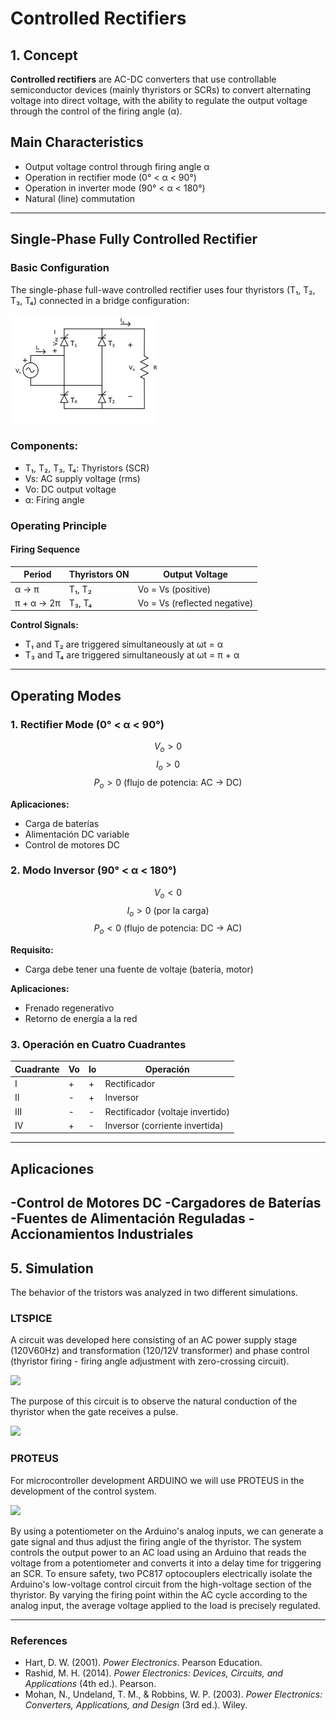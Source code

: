 # Controlled Rectifiers

## 1️. Concept
**Controlled rectifiers** are AC-DC converters that use controllable semiconductor devices (mainly thyristors or SCRs) to convert alternating voltage into direct voltage, with the ability to regulate the output voltage through the control of the firing angle (α).

## Main Characteristics
- Output voltage control through firing angle α
- Operation in rectifier mode (0° < α < 90°)
- Operation in inverter mode (90° < α < 180°)
- Natural (line) commutation
---

## Single-Phase Fully Controlled Rectifier
### Basic Configuration

The single-phase full-wave controlled rectifier uses four thyristors (T₁, T₂, T₃, T₄) connected in a bridge configuration:

![](Image/1.jpeg)

### Components:
- T₁, T₂, T₃, T₄: Thyristors (SCR)
- Vs: AC supply voltage (rms)
- Vo: DC output voltage
- α: Firing angle

### Operating Principle
#### Firing Sequence

| Period | Thyristors ON | Output Voltage |
|---------|---------------|-------------------|
| α → π | T₁, T₂ | Vo = Vs (positive) |
| π + α → 2π | T₃, T₄ | Vo = Vs (reflected negative) |

**Control Signals:**
- T₁ and T₂ are triggered simultaneously at ωt = α
- T₃ and T₄ are triggered simultaneously at ωt = π + α
---

## Operating Modes

### 1. Rectifier Mode  (0° < α < 90°)

$$V_o > 0$$
$$I_o > 0$$
$$P_o > 0 \text{ (flujo de potencia: AC → DC)}$$

**Aplicaciones:**
- Carga de baterías
- Alimentación DC variable
- Control de motores DC

### 2. Modo Inversor (90° < α < 180°)

$$V_o < 0$$
$$I_o > 0 \text{ (por la carga)}$$
$$P_o < 0 \text{ (flujo de potencia: DC → AC)}$$

**Requisito:**
- Carga debe tener una fuente de voltaje (batería, motor)

**Aplicaciones:**
- Frenado regenerativo
- Retorno de energía a la red

### 3. Operación en Cuatro Cuadrantes

| Cuadrante | Vo | Io | Operación |
|-----------|----|----|-----------|
| I | + | + | Rectificador |
| II | - | + | Inversor |
| III | - | - | Rectificador (voltaje invertido) |
| IV | + | - | Inversor (corriente invertida) |

---

## Aplicaciones

-Control de Motores DC
-Cargadores de Baterías
-Fuentes de Alimentación Reguladas
-Accionamientos Industriales
---


## 5. Simulation
The behavior of the tristors was analyzed in two different simulations.

### LTSPICE

A circuit was developed here consisting of an AC power supply stage (120V60Hz) and transformation (120/12V transformer) and phase control (thyristor firing - firing angle adjustment with zero-crossing circuit).

![](Image/2.jpg)

The purpose of this circuit is to observe the natural conduction of the thyristor when the gate receives a pulse.

![](Image/3.jpg)

### PROTEUS

For microcontroller development ARDUINO we will use PROTEUS in the development of the control system.

![](Image/1.jpg)

By using a potentiometer on the Arduino's analog inputs, we can generate a gate signal and thus adjust the firing angle of the thyristor. 
The system controls the output power to an AC load using an Arduino that reads the voltage from a potentiometer and converts it into a delay time for triggering an SCR. To ensure safety, two PC817 optocouplers electrically isolate the Arduino's low-voltage control circuit from the high-voltage section of the thyristor. By varying the firing point within the AC cycle according to the analog input, the average voltage applied to the load is precisely regulated.

---

### References
- Hart, D. W. (2001). *Power Electronics*. Pearson Education.  
- Rashid, M. H. (2014). *Power Electronics: Devices, Circuits, and Applications* (4th ed.). Pearson.  
- Mohan, N., Undeland, T. M., & Robbins, W. P. (2003). *Power Electronics: Converters, Applications, and Design* (3rd ed.). Wiley.
